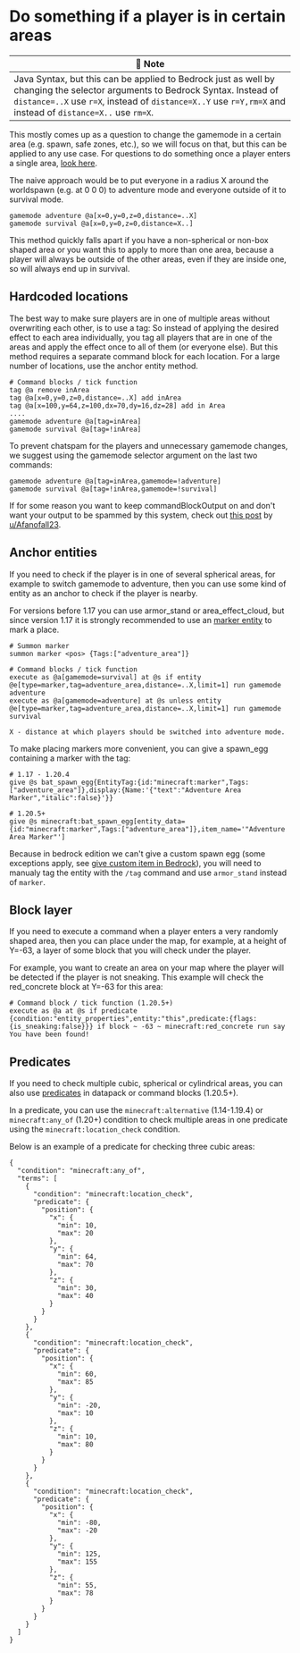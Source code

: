 # Do something if a player is in certain areas

| 📝 Note |
|---------|
|Java Syntax, but this can be applied to Bedrock just as well by changing the selector arguments to Bedrock Syntax. Instead of `distance=..X` use `r=X`, instead of `distance=X..Y` use `r=Y,rm=X` and instead of `distance=X..` use `rm=X`.|

This mostly comes up as a question to change the gamemode in a certain area (e.g. spawn, safe zones, etc.), so we will focus on that, but this can be applied to any use case. For questions to do something once a player enters a single area, [look here](/wiki/questions/runonce).

The naive approach would be to put everyone in a radius X around the worldspawn (e.g. at 0 0 0) to adventure mode and everyone outside of it to survival mode.

    gamemode adventure @a[x=0,y=0,z=0,distance=..X]
    gamemode survival @a[x=0,y=0,z=0,distance=X..]

This method quickly falls apart if you have a non-spherical or non-box shaped area or you want this to apply to more than one area, because a player will always be outside of the other areas, even if they are inside one, so will always end up in survival.

## Hardcoded locations

The best way to make sure players are in one of multiple areas without overwriting each other, is to use a tag: So instead of applying the desired effect to each area individually, you tag all players that are in one of the areas and apply the effect once to all of them (or everyone else). But this method requires a separate command block for each location. For a large number of locations, use the anchor entity method.

    # Command blocks / tick function
    tag @a remove inArea
    tag @a[x=0,y=0,z=0,distance=..X] add inArea
    tag @a[x=100,y=64,z=100,dx=70,dy=16,dz=28] add in Area
    ....
    gamemode adventure @a[tag=inArea]
    gamemode survival @a[tag=!inArea]

To prevent chatspam for the players and unnecessary gamemode changes, we suggest using the gamemode selector argument on the last two commands:

    gamemode adventure @a[tag=inArea,gamemode=!adventure]
    gamemode survival @a[tag=!inArea,gamemode=!survival]

If for some reason you want to keep commandBlockOutput on and don't want your output to be spammed by this system, check out [this post](https://www.reddit.com/r/MinecraftCommands/comments/mw11xm/do_something_to_players_in_multiple_specific) by [u/Afanofall23](https://www.reddit.com/u/Afanofall23).

## Anchor entities

If you need to check if the player is in one of several spherical areas, for example to switch gamemode to adventure, then you can use some kind of entity as an anchor to check if the player is nearby.

For versions before 1.17 you can use armor_stand or area_effect_cloud, but since version 1.17 it is strongly recommended to use an [marker entity](https://minecraft.wiki/w/Marker) to mark a place.

    # Summon marker
    summon marker <pos> {Tags:["adventure_area"]}
    
    # Command blocks / tick function
    execute as @a[gamemode=survival] at @s if entity @e[type=marker,tag=adventure_area,distance=..X,limit=1] run gamemode adventure
    execute as @a[gamemode=adventure] at @s unless entity @e[type=marker,tag=adventure_area,distance=..X,limit=1] run gamemode survival
    
`X - distance at which players should be switched into adventure mode.`

To make placing markers more convenient, you can give a spawn_egg containing a marker with the tag:

    # 1.17 - 1.20.4
    give @s bat_spawn_egg{EntityTag:{id:"minecraft:marker",Tags:["adventure_area"]},display:{Name:'{"text":"Adventure Area Marker","italic":false}'}}
    
    # 1.20.5+
    give @s minecraft:bat_spawn_egg[entity_data={id:"minecraft:marker",Tags:["adventure_area"]},item_name='"Adventure Area Marker"']

Because in bedrock edition we can't give a custom spawn egg (some exceptions apply, see [give custom item in Bedrock](wiki/questions/giveitembedrock)), you will need to manualy tag the entity with the `/tag` command and use `armor_stand` instead of `marker`.
    
## Block layer

If you need to execute a command when a player enters a very randomly shaped area, then you can place under the map, for example, at a height of Y=-63, a layer of some block that you will check under the player.

For example, you want to create an area on your map where the player will be detected if the player is not sneaking. This example will check the red_concrete block at Y=-63 for this area:

    # Command block / tick function (1.20.5+)
    execute as @a at @s if predicate {condition:"entity_properties",entity:"this",predicate:{flags:{is_sneaking:false}}} if block ~ -63 ~ minecraft:red_concrete run say You have been found!

## Predicates

If you need to check multiple cubic, spherical or cylindrical areas, you can also use [predicates](https://minecraft.wiki/w/Predicate) in datapack or command blocks (1.20.5+).

In a predicate, you can use the `minecraft:alternative` (1.14-1.19.4) or `minecraft:any_of` (1.20+) condition to check multiple areas in one predicate using the `minecraft:location_check` condition.

Below is an example of a predicate for checking three cubic areas:

    {
      "condition": "minecraft:any_of",
      "terms": [
        {
          "condition": "minecraft:location_check",
          "predicate": {
            "position": {
              "x": {
                "min": 10,
                "max": 20
              },
              "y": {
                "min": 64,
                "max": 70
              },
              "z": {
                "min": 30,
                "max": 40
              }
            }
          }
        },
        {
          "condition": "minecraft:location_check",
          "predicate": {
            "position": {
              "x": {
                "min": 60,
                "max": 85
              },
              "y": {
                "min": -20,
                "max": 10
              },
              "z": {
                "min": 10,
                "max": 80
              }
            }
          }
        },
        {
          "condition": "minecraft:location_check",
          "predicate": {
            "position": {
              "x": {
                "min": -80,
                "max": -20
              },
              "y": {
                "min": 125,
                "max": 155
              },
              "z": {
                "min": 55,
                "max": 78
              }
            }
          }
        }
      ]
    }
